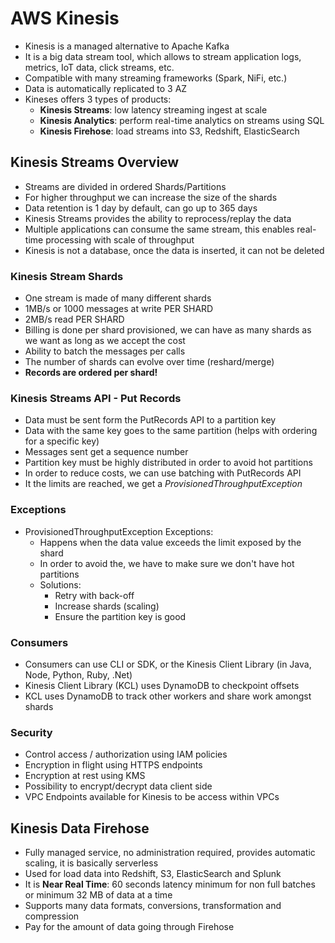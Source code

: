 # AWS Kinesis

- Kinesis is a managed alternative to Apache Kafka
- It is a big data stream tool, which allows to stream application logs, metrics, IoT data, click streams, etc.
- Compatible with many streaming frameworks (Spark, NiFi, etc.)
- Data is automatically replicated to 3 AZ
- Kineses offers 3 types of products:
    - **Kinesis Streams**: low latency streaming ingest at scale
    - **Kinesis Analytics**: perform real-time analytics on streams using SQL
    - **Kinesis Firehose**: load streams into S3, Redshift, ElasticSearch

## Kinesis Streams Overview

- Streams are divided in ordered Shards/Partitions
- For higher throughput we can increase the size of the shards
- Data retention is 1 day by default, can go up to 365 days
- Kinesis Streams provides the ability to reprocess/replay the data
- Multiple applications can consume the same stream, this enables real-time processing with scale of throughput
- Kinesis is not a database, once the data is inserted, it can not be deleted

### Kinesis Stream Shards

- One stream is made of many different shards
- 1MB/s or 1000 messages at write PER SHARD
- 2MB/s read PER SHARD
- Billing is done per shard provisioned, we can have as many shards as we want as long as we accept the cost
- Ability to batch the messages per calls
- The number of shards can evolve over time (reshard/merge)
- **Records are ordered per shard!**

### Kinesis Streams API - Put Records

- Data must be sent form the PutRecords API to a partition key
- Data with the same key goes to the same partition (helps with ordering for a specific key)
- Messages sent get a sequence number
- Partition key must be highly distributed in order to avoid hot partitions
- In order to reduce costs, we can use batching with PutRecords API
- It the limits are reached, we get a *ProvisionedThroughputException*

### Exceptions

- ProvisionedThroughputException Exceptions:
    - Happens when the data value exceeds the limit exposed by the shard
    - In order to avoid the, we have to make sure we don't have hot partitions
    - Solutions:
        - Retry with back-off
        - Increase shards (scaling)
        - Ensure the partition key is good

### Consumers

- Consumers can use CLI or SDK, or the Kinesis Client Library (in Java, Node, Python, Ruby, .Net)
- Kinesis Client Library (KCL) uses DynamoDB to checkpoint offsets
- KCL uses DynamoDB to track other workers and share work amongst shards

### Security

- Control access / authorization using IAM policies
- Encryption in flight using HTTPS endpoints
- Encryption at rest using KMS
- Possibility to encrypt/decrypt data client side
- VPC Endpoints available for Kinesis to be access within VPCs

## Kinesis Data Firehose

- Fully managed service, no administration required, provides automatic scaling, it is basically serverless
- Used for load data into Redshift, S3, ElasticSearch and Splunk
- It is **Near Real Time**: 60 seconds latency minimum for non full batches or minimum 32 MB of data at a time
- Supports many data formats, conversions, transformation and compression
- Pay for the amount of data going through Firehose
